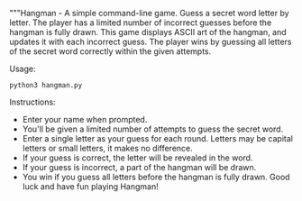 """Hangman - A simple command-line game.
Guess a secret word letter by letter.
The player has a limited number of incorrect guesses before
the hangman is fully drawn.
This game displays ASCII art of the hangman, and updates it with
each incorrect guess. The player wins by guessing all letters of
the secret word correctly within the given attempts.


Usage:

    python3 hangman.py

    
Instructions:

- Enter your name when prompted.
- You'll be given a limited number of attempts to guess the secret word.
- Enter a single letter as your guess for each round. Letters may be
  capital letters or small letters, it makes no difference.
- If your guess is correct, the letter will be revealed in the word.
- If your guess is incorrect, a part of the hangman will be drawn.
- You win if you guess all letters before the hangman is fully drawn.
Good luck and have fun playing Hangman!
